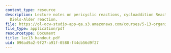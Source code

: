 ```yaml
---
content_type: resource
description: Lecture notes on pericyclic reactions, cycloaddition Reactions, and the
  Diels-Alder reaction.
file: https://ol-ocw-studio-app-qa.s3.amazonaws.com/courses/5-13-organic-chemistry-ii-fall-2003/096ad9a29f27a91f0580f44cb56d9f27_lec13_handout.pdf
file_type: application/pdf
resourcetype: Document
title: lec13_handout.pdf
uid: 096ad9a2-9f27-a91f-0580-f44cb56d9f27
---
```

